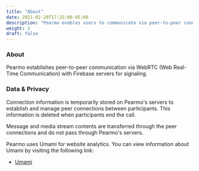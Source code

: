 ```yaml
---
title: "About"
date: 2021-02-28T17:25:00-05:00
description: "Pearmo enables users to communicate via peer-to-peer connections."
weight: 2
draft: false
---
```


### About

Pearmo establishes peer-to-peer communication via WebRTC (Web Real-Time Communication) with Firebase servers for signaling.

### Data & Privacy

Connection information is temporarily stored on Pearmo's servers to establish and manage peer connections between participants. This information is deleted when participants end the call.

Message and media stream contents are transferred through the peer connections and do not pass through Pearmo's servers.

Pearmo uses Umami for website analytics. You can view information about Umami by visiting the following link:

- [Umami](https://umami.is/docs/faq)